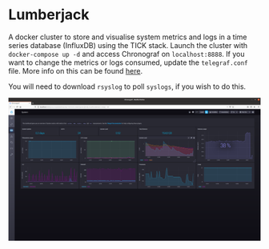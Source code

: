 # Lumberjack

A docker cluster to store and visualise system metrics and logs in a time series database (InfluxDB) using the TICK stack. Launch the cluster with `docker-compose up -d` and access Chronograf on `localhost:8888`. If you want to change the metrics or logs consumed, update the `telegraf.conf` file. More info on this can be found [here](https://docs.influxdata.com/telegraf/v1.15/administration/configuration/).

You will need to download `rsyslog` to poll `syslogs`, if you wish to do this. 

![Image of Chronograf Dashboard](https://github.com/issoupadrink/lumberjack/blob/master/dashboard_example.png)
